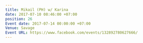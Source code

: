 ```yaml
---
title: Mikail (PH) w/ Karina
date: 2017-07-10 08:46:00 +07:00
position: 26
Event date: 2017-07-14 00:00:00 +07:00
Venue: Savage
Event URL: https://www.facebook.com/events/132892780627666/
---
```


